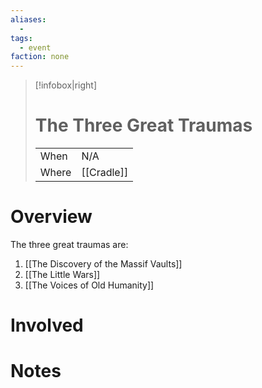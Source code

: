 ```yaml
---
aliases:
  -
tags:
  - event
faction: none
---
```


> [!infobox|right] 
> # The Three Great Traumas
> | | |
> | ---- | ---- |
> | When | N/A |
> | Where | [[Cradle]] |

# Overview
The three great traumas are:
1. [[The Discovery of the Massif Vaults]]
2. [[The Little Wars]]
3. [[The Voices of Old Humanity]]
# Involved

# Notes


